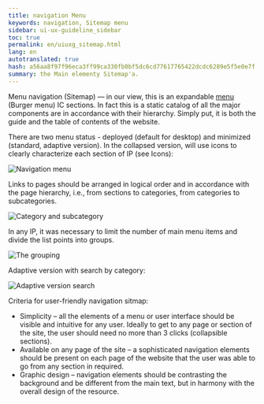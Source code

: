 ```yaml
---
title: navigation Menu
keywords: navigation, Sitemap menu
sidebar: ui-ux-guideline_sidebar
toc: true
permalink: en/uiuxg_sitemap.html
lang: en
autotranslated: true
hash: a56aa8f97f96eca3ff99ca330fb0bf5dc6cd77617765422dcdc6289e5f5e0e7f
summary: the Main elementy Sitemap'a.
---
```


Menu navigation (Sitemap) — in our view, this is an expandable [menu](uiuxg_main_menu.EN.md) (Burger menu) IC sections. In fact this is a static catalog of all the major components are in accordance with their hierarchy. Simply put, it is both the guide and the table of contents of the website.

There are two menu status - deployed (default for desktop) and minimized (standard, adaptive version). In the collapsed version, will use icons to clearly characterize each section of IP (see Icons):

![Navigation menu](/images/pages/guides/ui-ux-guideline/uiuxg_sitemap/1.png)

Links to pages should be arranged in logical order and in accordance with the page hierarchy, i.e., from sections to categories, from categories to subcategories.

![Category and subcategory](/images/pages/guides/ui-ux-guideline/uiuxg_sitemap/2.png)

In any IP, it was necessary to limit the number of main menu items and divide the list points into groups.

![The grouping](/images/pages/guides/ui-ux-guideline/uiuxg_sitemap/3.png)

Adaptive version with search by category:

![Adaptive version search](/images/pages/guides/ui-ux-guideline/uiuxg_sitemap/4.png)

Criteria for user-friendly navigation sitmap:

* Simplicity – all the elements of a menu or user interface should be visible and intuitive for any user. Ideally to get to any page or section of the site, the user should need no more than 3 clicks (collapsible sections).
* Available on any page of the site – a sophisticated navigation elements should be present on each page of the website that the user was able to go from any section in required.
* Graphic design – navigation elements should be contrasting the background and be different from the main text, but in harmony with the overall design of the resource.



